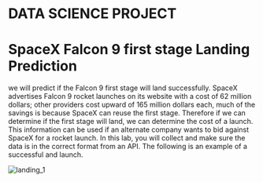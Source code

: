 # DATA SCIENCE PROJECT
# SpaceX Falcon 9 first stage Landing Prediction

<p>
we will predict if the Falcon 9 first stage will land successfully. SpaceX advertises Falcon 9 rocket launches on its website with a cost of 62 million dollars; other providers cost upward of 165 million dollars each, much of the savings is because SpaceX can reuse the first stage. Therefore if we can determine if the first stage will land, we can determine the cost of a launch. This information can be used if an alternate company wants to bid against SpaceX for a rocket launch. In this lab, you will collect and make sure the data is in the correct format from an API. The following is an example of a successful and launch.
</p>

![landing_1](https://user-images.githubusercontent.com/53977573/173598234-5f13b209-1185-4a05-8433-8b677c26a1fb.gif)

